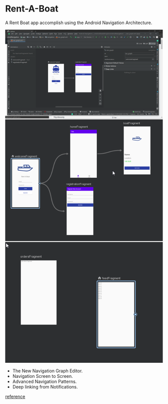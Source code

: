 # Rent-A-Boat
A Rent Boat app accomplish using the Android Navigation Architecture. 

![screenshot](https://github.com/appleobject/Rent-A-Boat/blob/master/Screenshot%20(564).png)
![nav_graph](nav_graph.png)
![nav_graph_home](nav_graph_home.png)

 - The New Navigation Graph Editor.
 - Navigation Screen to Screen.
 - Advanced Navigation Patterns.
 - Deep linking from Notifications.
 
 
 [reference](https://developer.android.com/reference/androidx/navigation/fragment/NavHostFragment)